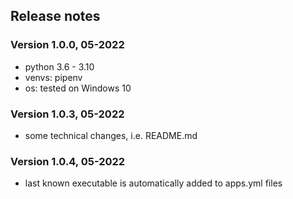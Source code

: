 
## Release notes
### Version 1.0.0, 05-2022
- python 3.6 - 3.10
- venvs: pipenv
- os: tested on Windows 10

### Version 1.0.3, 05-2022
- some technical changes, i.e. README.md

### Version 1.0.4, 05-2022
- last known executable is automatically added to apps.yml files